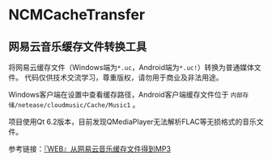 # NCMCacheTransfer

## 网易云音乐缓存文件转换工具

将网易云缓存文件（Windows端为`*.uc`，Android端为`*.uc!`）转换为普通媒体文件。
代码仅供技术交流学习，尊重版权，请勿用于商业及非法用途。

Windows客户端在设置中查看缓存路径，Android客户端缓存文件位于 `内部存储/netease/cloudmusic/Cache/Music1` 。

项目使用Qt 6.2版本，目前发现QMediaPlayer无法解析FLAC等无损格式的音乐文件。

参考链接：[『WEB』从网易云音乐缓存文件得到MP3](https://mbinary.xyz/decrypt-netease-music.html)
